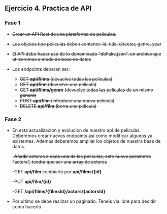## Ejercicio 4. Practica de API

### Fase 1

- ~~Crear un API Rest de una plataforma de peliculas.~~
- ~~Los objetos tipo peliculas deben contener: id, title, director, genre, year~~

- ~~El API debe hacer uso de lo denominado "dbFake.json", un archivo que utlizaremos a modo de base de datos~~
- Los endpoints deberan ser:
  - ~~GET **api/films** (devuelve todas las peliculas)~~
  - ~~GET **api/film** (devuelve una pelicula)~~
  - ~~GET **api/films/genre** (devuelve todas las peliculas de un mismo genero)~~
  - ~~POST **api/film** (introduce una nueva pelicula)~~
  - ~~DELETE **api/film** (borra una pelicula)~~

### Fase 2

- En esta actualizacion y evolucion de nuestro api de peliculas. Deberemos crear nuevos endpoints asi como modificar algunos ya existentes. Ademas deberemos ampliar los objetos de nuestra base de datos.

  -~~Añadir actores a cada una de las peliculas, este nuevo parametro "actors", tendra que ser una array de actores~~

  -~~GET **api/film** cambiarlo por **api/films/{id}**~~

  -PUT **api/film/{id}**

  -GET **/api/films/{filmsId}/actors/{actorsId}**

- Por ultimo se debe realizar un paginado. Teneis via libre para decidir como hacerlo.
